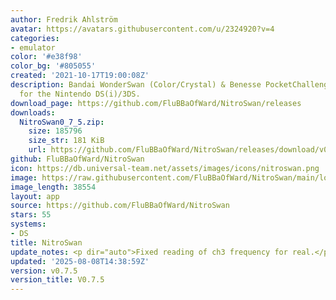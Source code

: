 ```yaml
---
author: Fredrik Ahlström
avatar: https://avatars.githubusercontent.com/u/2324920?v=4
categories:
- emulator
color: '#e38f98'
color_bg: '#805055'
created: '2021-10-17T19:00:08Z'
description: Bandai WonderSwan (Color/Crystal) & Benesse PocketChallenge V2 emulator
  for the Nintendo DS(i)/3DS.
download_page: https://github.com/FluBBaOfWard/NitroSwan/releases
downloads:
  NitroSwan0_7_5.zip:
    size: 185796
    size_str: 181 KiB
    url: https://github.com/FluBBaOfWard/NitroSwan/releases/download/v0.7.5/NitroSwan0_7_5.zip
github: FluBBaOfWard/NitroSwan
icon: https://db.universal-team.net/assets/images/icons/nitroswan.png
image: https://raw.githubusercontent.com/FluBBaOfWard/NitroSwan/main/logo.png
image_length: 38554
layout: app
source: https://github.com/FluBBaOfWard/NitroSwan
stars: 55
systems:
- DS
title: NitroSwan
update_notes: <p dir="auto">Fixed reading of ch3 frequency for real.</p>
updated: '2025-08-08T14:38:59Z'
version: v0.7.5
version_title: V0.7.5
---
```

